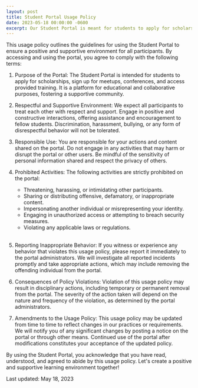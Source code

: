 ```yaml
---
layout: post
title: Student Portal Usage Policy
date: 2023-05-18 00:00:00 -0600
excerpt: Our Student Portal is meant for students to apply for scholarships, sign up for events, and access training. Participants are expected to treat each other with respect and support. Any threatening or negative behavior may result in removal from the portal.
---
```

This usage policy outlines the guidelines for using the Student Portal to ensure a positive and supportive environment for all participants. By accessing and using the portal, you agree to comply with the following terms:

1. Purpose of the Portal:
The Student Portal is intended for students to apply for scholarships, sign up for meetups, conferences, and access provided training. It is a platform for educational and collaborative purposes, fostering a supportive community.

2. Respectful and Supportive Environment:
We expect all participants to treat each other with respect and support. Engage in positive and constructive interactions, offering assistance and encouragement to fellow students. Discrimination, harassment, bullying, or any form of disrespectful behavior will not be tolerated.

3. Responsible Use:
You are responsible for your actions and content shared on the portal. Do not engage in any activities that may harm or disrupt the portal or other users. Be mindful of the sensitivity of personal information shared and respect the privacy of others.

4. Prohibited Activities:
The following activities are strictly prohibited on the portal:

    - Threatening, harassing, or intimidating other participants.
    - Sharing or distributing offensive, defamatory, or inappropriate content.
    - Impersonating another individual or misrepresenting your identity.
    - Engaging in unauthorized access or attempting to breach security measures.
    - Violating any applicable laws or regulations.
<br/><br/>

5. Reporting Inappropriate Behavior:
If you witness or experience any behavior that violates this usage policy, please report it immediately to the portal administrators. We will investigate all reported incidents promptly and take appropriate actions, which may include removing the offending individual from the portal.

6. Consequences of Policy Violations:
Violation of this usage policy may result in disciplinary actions, including temporary or permanent removal from the portal. The severity of the action taken will depend on the nature and frequency of the violation, as determined by the portal administrators.

7. Amendments to the Usage Policy:
This usage policy may be updated from time to time to reflect changes in our practices or requirements. We will notify you of any significant changes by posting a notice on the portal or through other means. Continued use of the portal after modifications constitutes your acceptance of the updated policy.

By using the Student Portal, you acknowledge that you have read, understood, and agreed to abide by this usage policy. Let's create a positive and supportive learning environment together!

Last updated: May 18, 2023